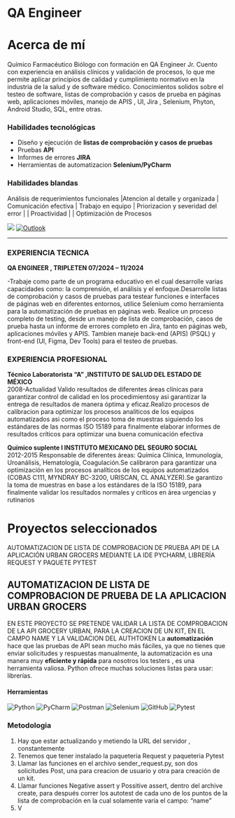 # QA Engineer
# Acerca de mí

Químico Farmacéutico Biólogo con formación en QA Engineer Jr. Cuento con experiencia en análisis clínicos y validación de procesos, lo que me permite aplicar principios de calidad y cumplimiento normativo en la industria de la salud y de software médico. 
Conocimientos solidos sobre el testeo de software, listas de comprobación y casos de prueba en páginas web, aplicaciones móviles, manejo de APIS , UI, Jira , Selenium, Phyton, Android Studio, SQL, entre otras.

### Habilidades tecnológicas
- Diseño y ejecución de **listas de comprobación y casos de pruebas**
- Pruebas   **API**
- Informes de errores **JIRA**
- Herramientas de automatizacion **Selenium/PyCharm**

### Habilidades blandas
Análisis de requerimientos funcionales |Atencion al detalle y organizada  | Comunicación efectiva | Trabajo en equipo | Priorizacion y severidad del error |  | Proactividad |  | Optimización de Procesos

<!-- PARA HACER QUE EL LINK ABRA EN OTRA PESTAÑA
<a href="https://www.linkedin.com/in/www.linkedin.com/in/rosa-evelin-guzm%C3%A1n-valencia-735449333/" target="_blank">
  <img src="https://img.shields.io/badge/linkedin-%230077B5.svg?style=for-the-badge&logo=linkedin&logoColor=white" alt="LinkedIn">
</a>-->
[![](https://img.shields.io/badge/LinkedIn-0077B5?style=for-the-badge&logo=linkedin&logoColor=white)](https://www.linkedin.com/in/rosa-evelin-guzm%C3%A1n-valencia-735449333/
)
[![Outlook](https://img.shields.io/badge/Microsoft_Outlook-295F98?style=for-the-badge&logo=microsoft-outlook&logoColor=white)](rosag:evevale_@hotmail.com)

* * *

### EXPERIENCIA TECNICA

 **QA ENGINEER , TRIPLETEN   07/2024 – 11/2024**

-Trabaje como parte de un programa educativo en el cual desarrolle varias capacidades como: la comprensión, el análisis y el enfoque.Desarrolle listas de comprobación y casos de pruebas para testear funciones e interfaces de páginas web en diferentes entornos, utilice Selenium como herramienta para la automatización de pruebas en páginas web.
Realice un proceso completo de testing, desde un manejo de lista de comprobación, casos de prueba hasta un informe de errores completo en Jira, tanto en páginas web, aplicaciones móviles y APIS.
Tambien maneje back-end (APIS) (PSQL) y front-end (UI, Figma, Dev Tools) para el testeo de pruebas.

### EXPERIENCIA PROFESIONAL

**Técnico Laboratorista “A” ,INSTITUTO DE SALUD DEL ESTADO DE MÉXICO**             
2008-Actualidad
Valido resultados de diferentes áreas clínicas para garantizar control de calidad en los procedimientosy asi garantizar la entrega de resultados de manera óptima y eficaz.Realizo procesos de calibracion para optimizar los procesos analíticos de los equipos automatizados asi como el proceso toma de muestras siguiendo los estándares de las normas ISO 15189 para finalmente elaborar informes de resultados críticos para optimizar una buena comunicación efectiva

**Químico suplente  l  INSTITUTO MEXICANO DEL SEGURO SOCIAL**                                       
2012-2015
Responsable de diferentes áreas: Química Clínica, Inmunología, Uroanálisis, Hematología, Coagulación.Se calibraron para garantizar una optimización en los procesos analíticos de los equipos automatizados (COBAS C111, MYNDRAY BC-3200, URISCAN, CL ANALYZER).Se garantizo la toma de muestras en base a los estándares de la ISO 15189, para finalmente validar los resultados normales y críticos en área urgencias y rutinarios

# Proyectos seleccionados
AUTOMATIZACION DE LISTA DE COMPROBACION DE PRUEBA API DE LA APLICACIÓN URBAN GROCERS MEDIANTE LA IDE PYCHARM, LIBRERÍA REQUEST Y PAQUETE PYTEST

## AUTOMATIZACION DE LISTA DE COMPROBACION DE PRUEBA DE LA APLICACION URBAN GROCERS 
EN ESTE PROYECTO SE PRETENDE VALIDAR LA LISTA DE COMPROBACION DE LA API GROCERY URBAN, PARA LA CREACION DE UN KIT, EN EL CAMPO NAME Y LA VALIDACION DEL AUTHTOKEN
La **automatización** hace que las pruebas de API sean mucho más fáciles, ya que no tienes que enviar solicitudes y respuestas manualmente, la automatización es una manera muy **eficiente y rápida** para nosotros los testers , es una herramienta valiosa. Python ofrece muchas soluciones listas para usar: librerías.

#### Herramientas 
![Python](https://img.shields.io/badge/python-357ebd?style=for-the-badge&logo=python&logoColor=white)
![PyCharm](https://img.shields.io/badge/pycharm-143?style=for-the-badge&logo=pycharm&logoColor=black&color=black&labelColor=green)
![Postman](https://img.shields.io/badge/Postman-FF6C37?style=for-the-badge&logo=postman&logoColor=white)
![Selenium](https://img.shields.io/badge/-selenium-%43B02A?style=for-the-badge&logo=selenium&logoColor=white)
![GitHub](https://img.shields.io/badge/github-%23121011.svg?style=for-the-badge&logo=github&logoColor=white)
![Pytest](https://img.shields.io/badge/pytest-%23ffffff.svg?style=for-the-badge&logo=pytest&logoColor=2f9fe3)

### Metodologia
1.	Hay que estar actualizando y metiendo la URL del servidor , constantemente
2.	Tenemos que tener instalado la paqueteria Request y paqueteria Pytest
3.	Llamar las funciones en el archivo sender_request.py, son dos solicitudes Post, una para creacion de usuario y otra para creación de un kit.
4.	Llamar funciones Negative assert y Possitive assert, dentro del archive create, para después correr los autotest de cada uno de los puntos de la lista de comprobación en la cual solamente varia el campo: “name”
5.	V

